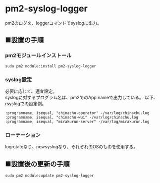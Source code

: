 # pm2-syslog-logger

pm2のログを、loggerコマンドでsyslogに出力。


## ■設置の手順

### pm2モジュールインストール

```
sudo pm2 module:install pm2-syslog-logger
```

### syslog設定

必要に応じて、適宜設定。  
syslogに対するプログラム名は、pm2でのApp nameで出力している。
以下、rsyslogでの設定例。

```
:programname, isequal, "chinachu-operator" -/var/log/chinachu.log
:programname, isequal, "chinachu-wui" -/var/log/chinachu.log
:programname, isequal, "mirakurun-server" -/var/log/mirakurun.log
```

### ローテーション

logrotateなり、newsyslogなり、それぞれのOSのものを使用する。

## ■設置後の更新の手順

```
sudo pm2 module:update pm2-syslog-logger
```
